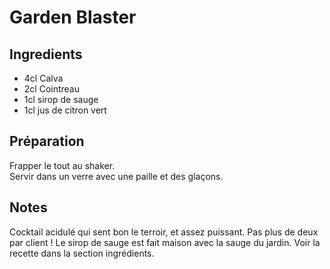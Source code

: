 # Garden Blaster

## Ingredients

- 4cl Calva
- 2cl Cointreau
- 1cl sirop de sauge
- 1cl jus de citron vert

## Préparation

Frapper le tout au shaker.\
Servir dans un verre avec une paille et des glaçons.

## Notes
Cocktail acidulé qui sent bon le terroir, et assez puissant. Pas plus de deux par client ! 
Le sirop de sauge est fait maison avec la sauge du jardin.  Voir la recette dans la section ingrédients. 

